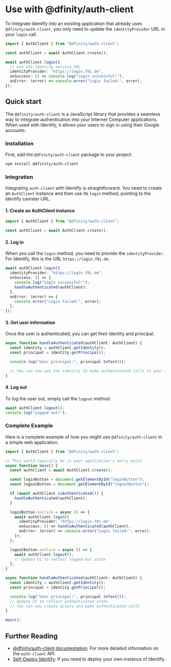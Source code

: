 # Use with @dfinity/auth-client

To integrate Identify into an existing application that already uses `@dfinity/auth-client`, you only need to update the `identityProvider` URL in your `login` call.

```typescript
import { AuthClient } from "@dfinity/auth-client";

const authClient = await AuthClient.create();

await authClient.login({
  // Use the Identify service URL
  identityProvider: "https://login.f0i.de",
  onSuccess: () => console.log("Login successful!"),
  onError: (error) => console.error("Login failed:", error),
});
```

## Quick start

The `@dfinity/auth-client` is a JavaScript library that provides a seamless way to integrate authentication into your Internet Computer applications. When used with Identify, it allows your users to sign in using their Google accounts.

### Installation

First, add the `@dfinity/auth-client` package to your project:

```bash
npm install @dfinity/auth-client
```

### Integration

Integrating `auth-client` with Identify is straightforward. You need to create an `AuthClient` instance and then use its `login` method, pointing to the Identify canister URL.

#### 1. Create an AuthClient instance

```typescript
import { AuthClient } from "@dfinity/auth-client";

const authClient = await AuthClient.create();
```

#### 2. Log in

When you call the `login` method, you need to provide the `identityProvider`. For Identify, this is the URL `https://login.f0i.de`.

```typescript
await authClient.login({
  identityProvider: "https://login.f0i.de",
  onSuccess: () => {
    console.log("Login successful!");
    handleAuthenticated(authClient);
  },
  onError: (error) => {
    console.error("Login failed:", error);
  },
});
```

#### 3. Get user information

Once the user is authenticated, you can get their identity and principal.

```typescript
async function handleAuthenticated(authClient: AuthClient) {
  const identity = authClient.getIdentity();
  const principal = identity.getPrincipal();

  console.log("User principal:", principal.toText());

  // You can now use the identity to make authenticated calls to your canisters
}
```

#### 4. Log out

To log the user out, simply call the `logout` method.

```typescript
await authClient.logout();
console.log("Logged out!");
```

### Complete Example

Here is a complete example of how you might use `@dfinity/auth-client` in a simple web application.

```typescript
import { AuthClient } from "@dfinity/auth-client";

// This would typically be in your application's entry point
async function main() {
  const authClient = await AuthClient.create();

  const loginButton = document.getElementById("loginButton");
  const logoutButton = document.getElementById("logoutButton");

  if (await authClient.isAuthenticated()) {
    handleAuthenticated(authClient);
  }

  loginButton.onclick = async () => {
    await authClient.login({
      identityProvider: "https://login.f0i.de",
      onSuccess: () => handleAuthenticated(authClient),
      onError: (error) => console.error("Login failed:", error),
    });
  };

  logoutButton.onclick = async () => {
    await authClient.logout();
    // Update UI to reflect logged-out state
  };
}

async function handleAuthenticated(authClient: AuthClient) {
  const identity = authClient.getIdentity();
  const principal = identity.getPrincipal();

  console.log("User principal:", principal.toText());
  // Update UI to reflect authenticated state
  // You can now create actors and make authenticated calls
}

main();
```

## Further Reading

- [@dfinity/auth-client documentation](https://agent-js.icp.xyz/auth-client/classes/AuthClient.html): For more detailed information on the `auth-client` API.
- [Self-Deploy Identify](./self-deploy.md): If you need to deploy your own instance of Identify.
